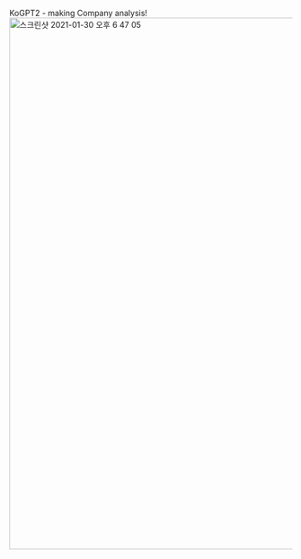 KoGPT2 - making Company analysis!
<img width="945" alt="스크린샷 2021-01-30 오후 6 47 05" src="https://user-images.githubusercontent.com/48408497/106353145-caacd500-632b-11eb-91d8-4f8cc7b641a1.png">
